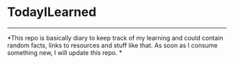 # TodayILearned
---
*This repo is basically diary to keep track of my learning and could contain random facts, links to resources and stuff like that. As soon as I consume something new, I will update this repo. *
